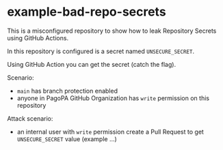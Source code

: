 # example-bad-repo-secrets

This is a misconfigured repository to show how to leak Repository Secrets using GitHub Actions.

In this repository is configured is a secret named `UNSECURE_SECRET`.

Using GitHub Action you can get the secret (catch the flag).

Scenario:
- `main` has branch protection enabled
- anyone in PagoPA GitHub Organization has `write` permission on this repository

Attack scenario:
- an internal user with `write` permission create a Pull Request to get `UNSECURE_SECRET` value (example ...)
